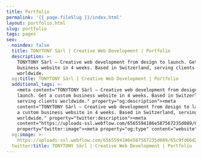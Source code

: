 ```yaml
---
title: Portfolio
permalink: '{{ page.fileSlug }}/index.html'
layout: portfolio.html
slug: portfolio
tags: pages
seo:
  noindex: false
  title: TONYTONY Sàrl | Creative Web Development | Portfolio
  description: >-
    TONYTONY Sàrl – Creative web development from design to launch. Get a custom
    business website in 4 weeks. Based in Switzerland, serving clients
    worldwide.
  og:title: TONYTONY Sàrl | Creative Web Development | Portfolio
  additional_tags: >-
    <meta content="TONYTONY Sàrl – Creative web development from design to
    launch. Get a custom business website in 4 weeks. Based in Switzerland,
    serving clients worldwide." property="og:description"><meta
    content="TONYTONY Sàrl – Creative web development from design to launch. Get
    a custom business website in 4 weeks. Based in Switzerland, serving clients
    worldwide." property="twitter:description"><meta
    content="https://uploads-ssl.webflow.com/6565594186e587567235d089/65c9fd66d2e95d7d83b0cbd3_opengraph%20en.jpg"
    property="twitter:image"><meta property="og:type" content="website">
  og:image: >-
    https://uploads-ssl.webflow.com/6565594186e587567235d089/65c9fd66d2e95d7d83b0cbd3_opengraph%20en.jpg
  twitter:title: TONYTONY Sàrl | Creative Web Development | Portfolio
---
```



